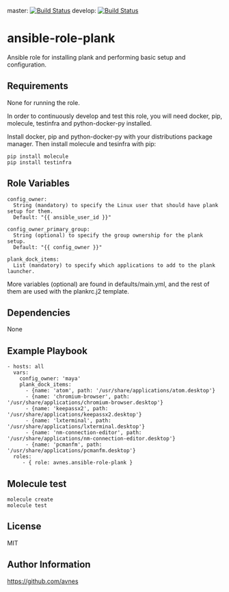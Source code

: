 master: [![Build Status](https://travis-ci.org/avnes/ansible-role-plank.png?branch=master)](https://travis-ci.org/avnes/ansible-role-plank) develop: [![Build Status](https://travis-ci.org/avnes/ansible-role-plank.png?branch=develop)](https://travis-ci.org/avnes/ansible-role-plank)

# ansible-role-plank

Ansible role for installing plank and performing basic setup and configuration.

## Requirements

None for running the role.

In order to continuously develop and test this role, you will need docker, pip, molecule, testinfra and python-docker-py installed.

Install docker, pip and python-docker-py with your distributions package manager. Then install molecule and tesinfra with pip:

```
pip install molecule
pip install testinfra
```

## Role Variables

```
config_owner:
  String (mandatory) to specify the Linux user that should have plank setup for them.
  Default: "{{ ansible_user_id }}"

config_owner_primary_group:
  String (optional) to specify the group ownership for the plank setup.
  Default: "{{ config_owner }}"

plank_dock_items:
  List (mandatory) to specify which applications to add to the plank launcher.
```

More variables (optional) are found in defaults/main.yml, and the rest of them are used with the plankrc.j2 template.

## Dependencies

None

## Example Playbook

```
- hosts: all
  vars:
    config_owner: 'maya'
    plank_dock_items:
      - {name: 'atom', path: '/usr/share/applications/atom.desktop'}
      - {name: 'chromium-browser', path: '/usr/share/applications/chromium-browser.desktop'}
      - {name: 'keepassx2', path: '/usr/share/applications/keepassx2.desktop'}
      - {name: 'lxterminal', path: '/usr/share/applications/lxterminal.desktop'}
      - {name: 'nm-connection-editor', path: '/usr/share/applications/nm-connection-editor.desktop'}
      - {name: 'pcmanfm', path: '/usr/share/applications/pcmanfm.desktop'}
  roles:
     - { role: avnes.ansible-role-plank }
```

## Molecule test

```
molecule create
molecule test
```

## License

MIT

## Author Information

<https://github.com/avnes>

